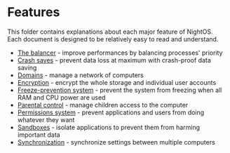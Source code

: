 # Features

This folder contains explanations about each major feature of NightOS. Each document is designed to be relatively easy to read and understand.

- [The balancer](balancer.md) - improve performances by balancing processes' priority
- [Crash saves](crash-saves.md) - prevent data loss at maximum with crash-proof data saving
- [Domains](domains.md) - manage a network of computers
- [Encryption](encryption.md) - encrypt the whole storage and individual user accounts
- [Freeze-prevention system](freeze-prevention.md) - prevent the system from freezing when all RAM and CPU power are used
- [Parental control](parental-control.md) - manage children access to the computer
- [Permissions system](permissions.md) - prevent applications and users from doing whatever they want
- [Sandboxes](sandboxes.md) - isolate applications to prevent them from harming important data
- [Synchronization](synchronization.md) - synchronize settings between multiple computers

